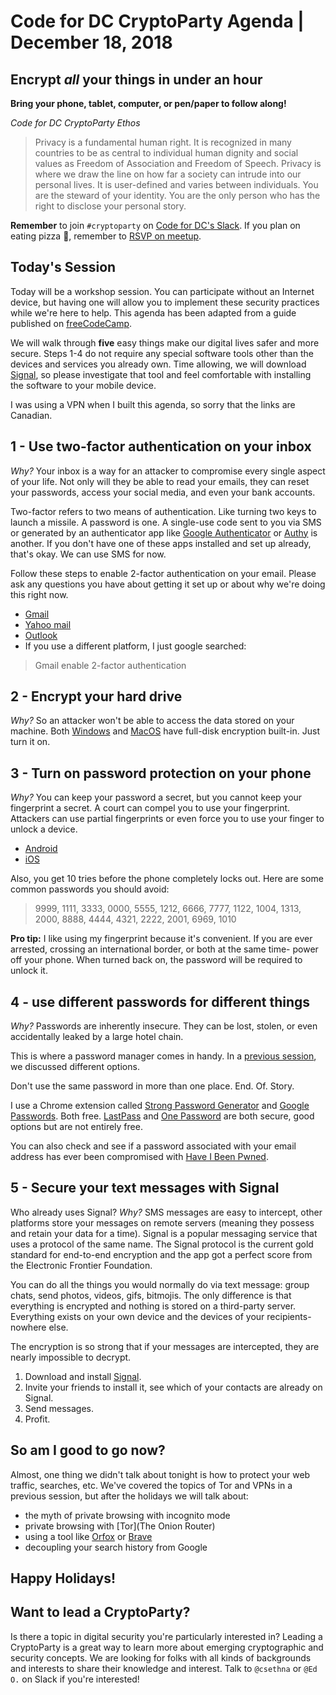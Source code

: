 # Code for DC CryptoParty Agenda | December 18, 2018
## Encrypt *all* your things in under an hour
**Bring your phone, tablet, computer, or pen/paper to follow along!**

_Code for DC CryptoParty Ethos_
> Privacy is a fundamental human right. It is recognized in many countries to be as central to individual human dignity and social values as Freedom of Association and Freedom of Speech. Privacy is where we draw the line on how far a society can intrude into our personal lives. It is user-defined and varies between individuals. You are the steward of your identity. You are the only person who has the right to disclose your personal story.

**Remember** to join `#cryptoparty` on [Code for DC's Slack](https://codefordc.org/resources/slack.html). If you plan on eating pizza 🍕, remember to [RSVP on meetup](https://www.meetup.com/Code-for-DC/events/).

## Today's Session
Today will be a workshop session. You can participate without an Internet device, but having one will allow you to implement these security practices while we're here to help. This agenda has been adapted from a guide published on [freeCodeCamp](https://medium.freecodecamp.org/tor-signal-and-beyond-a-law-abiding-citizens-guide-to-privacy-1a593f2104c3).

We will walk through **five** easy things make our digital lives safer and more secure. Steps 1-4 do not require any special software tools other than the devices and services you already own. Time allowing, we will download [Signal](https://signal.org/), so please investigate that tool and feel comfortable with installing the software to your mobile device.

I was using a VPN when I built this agenda, so sorry that the links are Canadian.

## 1 - Use two-factor authentication on your inbox
_Why?_ Your inbox is a way for an attacker to compromise every single aspect of your life. Not only will they be able to read your emails, they can reset your passwords, access your social media, and even your bank accounts.

Two-factor refers to two means of authentication. Like turning two keys to launch a missile. A password is one. A single-use code sent to you via SMS or generated by an authenticator app like [Google Authenticator](https://play.google.com/store/apps/details?id=com.google.android.apps.authenticator2&hl=en_CA) or [Authy](https://play.google.com/store/apps/details?id=com.authy.authy) is another. If you don't have one of these apps installed and set up already, that's okay. We can use SMS for now.

Follow these steps to enable 2-factor authentication on your email. Please ask any questions you have about getting it set up or about why we're doing this right now.
- [Gmail](https://myaccount.google.com/security?pli=1#signin)
- [Yahoo mail](https://help.yahoo.com/kb/SLN5013.html)
- [Outlook](https://www.eff.org/deeplinks/2016/12/how-enable-two-factor-authentication-outlookcom-and-microsoft)
- If you use a different platform, I just google searched:
> Gmail enable 2-factor authentication

## 2 - Encrypt your hard drive
_Why?_ So an attacker won't be able to access the data stored on your machine. Both [Windows](https://support.microsoft.com/en-us/help/4028713/windows-10-turn-on-device-encryption) and [MacOS](https://support.apple.com/en-us/HT204837) have full-disk encryption built-in. Just turn it on.

## 3 - Turn on password protection on your phone
_Why?_ You can keep your password a secret, but you cannot keep your fingerprint a secret. A court can compel you to use your fingerprint. Attackers can use partial fingerprints or even force you to use your finger to unlock a device.

- [Android](https://support.google.com/android/answer/9079129?hl=en)
- [iOS](https://support.apple.com/en-ca/HT204060)

Also, you get 10 tries before the phone completely locks out. Here are some common passwords you should avoid:
>9999,
1111,
3333,
0000,
5555,
1212,
6666,
7777,
1122,
1004,
1313,
2000,
8888,
4444,
4321,
2222,
2001,
6969,
1010

**Pro tip:** I like using my fingerprint because it's convenient. If you are ever arrested, crossing an international border, or both at the same time- power off your phone. When turned back on, the password will be required to unlock it.

## 4 - use different passwords for different things
_Why?_ Passwords are inherently insecure. They can be lost, stolen, or even accidentally leaked by a large hotel chain.

This is where a password manager comes in handy. In a [previous session](https://github.com/cryptopartydc/cryptoparty_dc/blob/master/7_31_18.md), we discussed different options.

Don't use the same password in more than one place. End. Of. Story.

I use a Chrome extension called [Strong Password Generator](https://chrome.google.com/webstore/detail/strong-password-generator/emehklffcaphknhhfhadkjhpfapcbpco?hl=en) and [Google Passwords](https://passwords.google.com). Both free. [LastPass](https://www.lastpass.com/) and [One Password](https://1password.com/) are both secure, good options but are not entirely free.

You can also check and see if a password associated with your email address has ever been compromised with [Have I Been Pwned](https://haveibeenpwned.com/).

## 5 - Secure your text messages with Signal
Who already uses Signal? _Why?_ SMS messages are easy to intercept, other platforms store your messages on remote servers (meaning they possess and retain your data for a time). Signal is a popular messaging service that uses a protocol of the same name. The Signal protocol is the current gold standard for end-to-end encryption and the app got a perfect score from the Electronic Frontier Foundation.

You can do all the things you would normally do via text message: group chats, send photos, videos, gifs, bitmojis. The only difference is that everything is encrypted and nothing is stored on a third-party server. Everything exists on your own device and the devices of your recipients- nowhere else.

The encryption is so strong that if your messages are intercepted, they are nearly impossible to decrypt.

1. Download and install [Signal](https://signal.org/).
2. Invite your friends to install it, see which of your contacts are already on Signal.
3. Send messages.
4. Profit.

## So am I good to go now?
Almost, one thing we didn't talk about tonight is how to protect your web traffic, searches, etc. We've covered the topics of Tor and VPNs in a previous session, but after the holidays we will talk about:
- the myth of private browsing with incognito mode
- private browsing with [Tor](The Onion Router)
- using a tool like [Orfox](https://guardianproject.info/apps/orfox/) or [Brave](https://brave.com/)
- decoupling your search history from Google

## Happy Holidays!

## Want to lead a CryptoParty?
Is there a topic in digital security you're particularly interested in? Leading a CryptoParty is a great way to learn more about emerging cryptographic and security concepts. We are looking for folks with all kinds of backgrounds and interests to share their knowledge and interest. Talk to `@csethna` or `@Ed O.` on Slack if you're interested!
